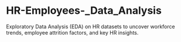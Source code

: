 # HR-Employees-_Data_Analysis
Exploratory Data Analysis (EDA) on HR datasets to uncover workforce trends, employee attrition factors, and key HR insights.
